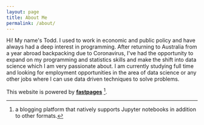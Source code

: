 ```yaml
---
layout: page
title: About Me
permalink: /about/
---
```


Hi! My name's Todd. I used to work in economic and public policy and have always had a deep interest in programming. After returning to Australia from a year abroad backpacking due to Coronavirus, I've had the opportunity to expand on my programming and statistics skills and make the shift into data science which I am very passionate about. I am currently studying full time and looking for employment opportunities in the area of data science or any other jobs where I can use data driven techniques to solve problems.

This website is powered by **[fastpages](https://github.com/fastai/fastpages)** [^1].



[^1]:a blogging platform that natively supports Jupyter notebooks in addition to other formats.
